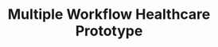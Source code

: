 ---
displayOrder: 5
projectType: 'design'
title: 'Multiple Workflow Healthcare Prototype'
description: 'Create a POC prototype of an new prescription workflow for multiple roles in the pharmacy. This project required understanding of the business and the process. Additionally I had collaborated with others to create a French version as a requirement of the final deliverable.'
thumb: 'sizura-ramadhani-WGgTNpI8JBI-unsplash.jpg'
hero:
  file: 'sizura-ramadhani-WGgTNpI8JBI-unsplash.jpg'
  alt: 'An aisle in pharmacy'
heroOrientation: 'vertical'
color: '#E56B6F'
sections:
  - type: 'two-column'
    slug: 'prototyping-in-figma'
    variant: 'right'
    subtitle: 'Prototyping in Figma'
    description: 'As this POC was going to be built on the web, I suggested using Figma to build the prototype. Figma prepares some code for styling. Figma was very helpful when working collaboratively with the lead experience designer and developers.'
    image:
      file: 'pharm-homepg.png'
      alt: 'An internal system for a pharmacy login page'
  - type: 'key-image'
    slug: 'final-designs'
    subtitle: 'Final Designs'
    description: ''
    image:
      file: 'pharm-threepg.png'
      alt: '3 webpages of creating a patient profile and writing a new prescription'
---